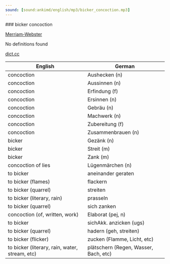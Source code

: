 ```yaml
---
sound: [sound:ankimd/english/mp3/bicker_concoction.mp3]
---
```


\### bicker concoction

[Merriam-Webster](https://www.merriam-webster.com/dictionary/bicker+concoction)

No definitions found

[dict.cc](https://www.dict.cc/bicker+concoction)

| English        | German       |
| -------------- | ------------ |
| concoction | Aushecken (n) |
| concoction | Aussinnen (n) |
| concoction | Erfindung (f) |
| concoction | Ersinnen (n) |
| concoction | Gebräu (n) |
| concoction | Machwerk (n) |
| concoction | Zubereitung (f) |
| concoction | Zusammenbrauen (n) |
| bicker | Gezänk (n) |
| bicker | Streit (m) |
| bicker | Zank (m) |
| concoction of lies | Lügenmärchen (n) |
| to bicker | aneinander geraten |
| to bicker (flames) | flackern |
| to bicker (quarrel) | streiten |
| to bicker (literary, rain) | prasseln |
| to bicker (quarrel) | sich zanken |
| concoction (of, written, work) | Elaborat (pej, n) |
| to bicker | sichAkk. anzicken (ugs) |
| to bicker (quarrel) | hadern (geh, streiten) |
| to bicker (flicker) | zucken (Flamme, Licht, etc) |
| to bicker (literary, rain, water, stream, etc) | plätschern (Regen, Wasser, Bach, etc) |
